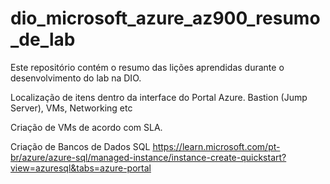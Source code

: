 # dio_microsoft_azure_az900_resumo_de_lab
Este repositório contém o resumo das lições aprendidas durante o desenvolvimento do lab na DIO.

Localização de itens dentro da interface do Portal Azure.
Bastion (Jump Server), VMs, Networking etc

Criação de VMs de acordo com SLA.


Criação de Bancos de Dados SQL
https://learn.microsoft.com/pt-br/azure/azure-sql/managed-instance/instance-create-quickstart?view=azuresql&tabs=azure-portal

